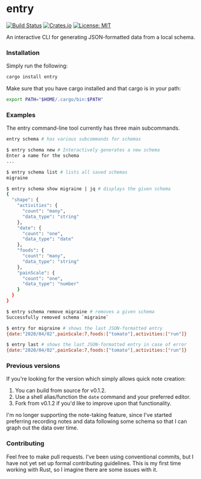 # entry

[![Build Status](https://travis-ci.org/battesonb/entry.svg?branch=master)](https://travis-ci.org/battesonb/entry)
[![Crates.io](https://img.shields.io/crates/v/entry)](https://crates.io/crates/entry)
[![License: MIT](https://img.shields.io/badge/License-MIT-blue.svg)](https://opensource.org/licenses/MIT)

An interactive CLI for generating JSON-formatted data from a local schema.

### Installation

Simply run the following:

```sh
cargo install entry
```

Make sure that you have cargo installed and that cargo is in your path:

```sh
export PATH="$HOME/.cargo/bin:$PATH"
```

### Examples

The entry command-line tool currently has three main subcommands.

```sh
entry schema # has various subcommands for schemas

$ entry schema new # Interactively generates a new schema
Enter a name for the schema
...

$ entry schema list # lists all saved schemas
migraine

$ entry schema show migraine | jq # displays the given schema
{
  "shape": {
    "activities": {
      "count": "many",
      "data_type": "string"
    },
    "date": {
      "count": "one",
      "data_type": "date"
    },
    "foods": {
      "count": "many",
      "data_type": "string"
    },
    "painScale": {
      "count": "one",
      "data_type": "number"
    }
  }
}

$ entry schema remove migraine # removes a given schema
Successfully removed schema `migraine`
```

```sh
$ entry for migraine # shows the last JSON-formatted entry
{date:"2020/04/02",painScale:7,foods:["tomato"],activities:["run"]}
```

```sh
$ entry last # shows the last JSON-formatted entry in case of error
{date:"2020/04/02",painScale:7,foods:["tomato"],activities:["run"]}
```

### Previous versions

If you're looking for the version which simply allows quick note creation:

1. You can build from source for v0.1.2.
2. Use a shell alias/function the `date` command and your preferred editor.
3. Fork from v0.1.2 if you'd like to improve upon that functionality.

I'm no longer supporting the note-taking feature, since I've started preferring
recording notes and data following some schema so that I can graph out the data
over time.

### Contributing

Feel free to make pull requests. I've been using conventional commits, but I
have not yet set up formal contributing guidelines. This is my first time
working with Rust, so I imagine there are some issues with it.
